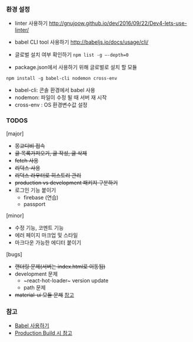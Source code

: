 ### 환경 설정

* linter 사용하기
http://gnujoow.github.io/dev/2016/09/22/Dev4-lets-use-linter/

* babel CLI tool 사용하기
http://babeljs.io/docs/usage/cli/

* 글로벌 설치 여부 확인하기
`
npm list -g —-depth=0
`

* package.json에서 사용하기 위해 글로벌로 설치 할 모듈

`
npm install -g babel-cli nodemon cross-env
`

- babel-cli: 콘솔 환경에서 babel 사용
- nodemon: 파일이 수정 될 때 서버 재 시작
- cross-env : OS 환경변수값 설정

### TODOS

[major]
- ~~몽고디비 접속~~
- ~~글 목록가져오기, 글 작성, 글 삭제~~
- ~~fetch 사용~~
- ~~리덕스 사용~~
- ~~리덕스 라우터로 히스토리 관리~~
- ~~production vs development 패키지 구분하기~~
- 로그인 기능 붙이기
  - firebase (연습)
  - passport

[minor]
- 수정 기능, 코멘트 기능
- 에러 페이지 마크업 및 스타일
- 마크다운 가능한 에디터 붙이기

[bugs]
- ~~랜더링 문제(서버는 index.html로 이동됨)~~
- development 문제
  - ~react-hot-loader~ version update
  - path 문제
- ~~material-ui 모듈 문제~~ [참고](https://codedump.io/share/JVC44fmZDwQC/1/error-in-react-tap-event-pluginsrcinjecttapeventpluginjs)


### 참고

- [Babel 사용하기](https://blog.outsider.ne.kr/1176)
- [Production Build 시 참고](https://facebook.github.io/react/docs/optimizing-performance.html#use-the-production-build)

